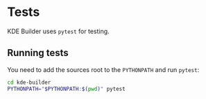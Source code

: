 <!--
    SPDX-License-Identifier: CC0-1.0
    SPDX-FileCopyrightText: 2024 Andrew Shark <ashark@linuxcomp.ru>
-->

# Tests

KDE Builder uses `pytest` for testing.

## Running tests

You need to add the sources root to the `PYTHONPATH` and run `pytest`:

```bash
cd kde-builder
PYTHONPATH="$PYTHONPATH:$(pwd)" pytest
```
